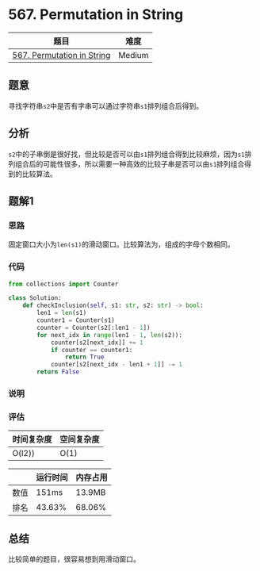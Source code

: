 # 567. Permutation in String

| 题目 | 难度 |
| ---- | ---- |
| [567. Permutation in String](https://leetcode.com/problems/permutation-in-string/) | Medium |

## 题意

寻找字符串`s2`中是否有字串可以通过字符串`s1`排列组合后得到。

## 分析

`s2`中的子串倒是很好找，但比较是否可以由`s1`排列组合得到比较麻烦，因为`s1`排列组合后的可能性很多，所以需要一种高效的比较子串是否可以由`s1`排列组合得到的比较算法。

## 题解1

### 思路

固定窗口大小为`len(s1)`的滑动窗口。比较算法为，组成的字母个数相同。

### 代码

```python
from collections import Counter

class Solution:
    def checkInclusion(self, s1: str, s2: str) -> bool:
        len1 = len(s1)
        counter1 = Counter(s1)
        counter = Counter(s2[:len1 - 1])
        for next_idx in range(len1 - 1, len(s2)):
            counter[s2[next_idx]] += 1
            if counter == counter1:
                return True
            counter[s2[next_idx - len1 + 1]] -= 1
        return False
```

### 说明

### 评估

| 时间复杂度 | 空间复杂度 |
| ---- | ---- |
| O(l2)) | O(1) |

| | 运行时间 | 内存占用 |
| ---- | ---- | ---- |
| 数值 | 151ms | 13.9MB |
| 排名 | 43.63% | 68.06% |

## 总结

比较简单的题目，很容易想到用滑动窗口。
